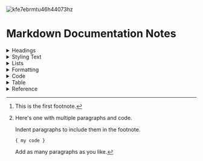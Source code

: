 
![kfe7ebrmtu46h44073hz](https://github.com/nick-pompea/Recipes_Markdown_Documentation/assets/123673749/7924307f-52eb-4fc1-b097-40b0667bb936)

# Markdown Documentation Notes


<details>
  <summary>Headings</summary>

# H1
## H2
### H3
  
```
# H1
## H2
### H3
```

  </details>


<details>
  <summary>Styling Text
</summary>

* Footnotes


Here's a simple footnote,[^1] and here's a longer one.[^bignote]

[^1]: This is the first footnote.

[^bignote]: Here's one with multiple paragraphs and code.

    Indent paragraphs to include them in the footnote.

    `{ my code }`

    Add as many paragraphs as you like.





* Bold
* **Example**

```
**bold text**
```

* Italic
* *Example*
  
```
*italicized text*
 ```

* Blockquote
* >Example

```
> blockquote
```

*Emojis
Emojis! :joy:
```
Emojis! :joy:
```

  </details>


<details>
  <summary>Lists</summary>
  
* Lists
*   Bullet Point
*   Note ( Can be "-" or "*")

* Item
* Item
* Item

```
* Item
* Item
* Item
```


 * Numbered

1. First item
2. Second item
3. Third item

```
1. First item
2. Second item
3. Third item
```


*To Do List

- [x] Write the press release
- [ ] Update the website
- [ ] Contact the media

      
```
- [x] Write the press release
- [ ] Update the website
- [ ] Contact the media
```


  </details>


<details>
  <summary>Formatting</summary>
  
* Divider

```
---

```

* Disclosure Group 

```
<details>
  <summary>Title</summary>

 </details>
```

* Link

```
[title](https://www.example.com)

```

* Image
 or just drag and drop image


```
![Title](image.jpg)

```




  </details>


<details>
  <summary>Code</summary>

```

Code example

```

Syntax Highlighting


>JSON
```json
{
  "firstName": "John",
  "lastName": "Smith",
  "age": 25
}
```

>Swift

```swift
func test() -> Int {
return 1+1
}
```





  </details>

<details>
  <summary>Table</summary>


 * Example

| Syntax | Description |
| --- | ----------- |
| Header | Title |
| Paragraph | Text |

* Code

```
| Syntax | Description |
| --- | ----------- |
| Header | Title |
| Paragraph | Text |
```

---


* Example
  
| Syntax      | Description | Test Text     |
| :---        |    :----:   |          ---: |
| Header      | Title       | Here's this   |
| Paragraph   | Text        | And more      |

* Code

```

| Syntax      | Description | Test Text     |
| :---        |    :----:   |          ---: |
| Header      | Title       | Here's this   |
| Paragraph   | Text        | And more      |

```





 </details>



<details>
  <summary>Reference</summary>
  https://www.markdownguide.org/extended-syntax/#emoji

 </details>
